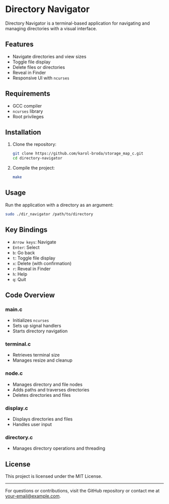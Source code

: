 # Directory Navigator

Directory Navigator is a terminal-based application for navigating and managing directories with a visual interface.

## Features

- Navigate directories and view sizes
- Toggle file display
- Delete files or directories
- Reveal in Finder
- Responsive UI with `ncurses`

## Requirements

- GCC compiler
- `ncurses` library
- Root privileges

## Installation

1. Clone the repository:

    ```bash
    git clone https://github.com/karol-broda/storage_map_c.git
    cd directory-navigator
    ```

2. Compile the project:

    ```bash
    make
    ```

## Usage

Run the application with a directory as an argument:

```bash
sudo ./dir_navigator /path/to/directory
```

## Key Bindings

- `Arrow keys`: Navigate
- `Enter`: Select
- `b`: Go back
- `t`: Toggle file display
- `x`: Delete (with confirmation)
- `r`: Reveal in Finder
- `h`: Help
- `q`: Quit

## Code Overview

### main.c

- Initializes `ncurses`
- Sets up signal handlers
- Starts directory navigation

### terminal.c

- Retrieves terminal size
- Manages resize and cleanup

### node.c

- Manages directory and file nodes
- Adds paths and traverses directories
- Deletes directories and files

### display.c

- Displays directories and files
- Handles user input

### directory.c

- Manages directory operations and threading

## License

This project is licensed under the MIT License.

---

For questions or contributions, visit the GitHub repository or contact me at your-email@example.com.